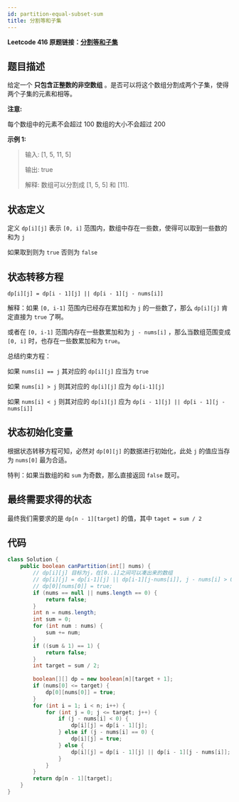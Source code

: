 ```yaml
---
id: partition-equal-subset-sum
title: 分割等和子集
---
```

**Leetcode 416 原题链接：[分割等和子集](https://leetcode-cn.com/problems/partition-equal-subset-sum/)**

## 题目描述
给定一个 **只包含正整数的非空数组** 。是否可以将这个数组分割成两个子集，使得两个子集的元素和相等。

**注意:**

每个数组中的元素不会超过 100
数组的大小不会超过 200

**示例 1:**

> 输入: [1, 5, 11, 5]
>
> 输出: true
>
> 解释: 数组可以分割成 [1, 5, 5] 和 [11].

## 状态定义
定义 `dp[i][j]` 表示 `[0, i]` 范围内，数组中存在一些数，使得可以取到一些数的和为 `j`

如果取到则为 `true` 否则为 `false`

## 状态转移方程
`dp[i][j] = dp[i - 1][j] || dp[i - 1][j - nums[i]]`

解释：如果 `[0, i-1]` 范围内已经存在累加和为 `j` 的一些数了，那么 `dp[i][j]` 肯定直接为 `true` 了啊。

或者在 `[0, i-1]` 范围内存在一些数累加和为 `j - nums[i]` ，那么当数组范围变成 `[0, i]` 时，也存在一些数累加和为 `true`。

总结约束方程：

如果 `nums[i] == j` 其对应的 `dp[i][j]` 应当为 `true`

如果 `nums[i] > j` 则其对应的 `dp[i][j]` 应为 `dp[i-1][j]`

如果 `nums[i] < j` 则其对应的 `dp[i][j]` 应为 `dp[i - 1][j] || dp[i - 1][j - nums[i]]`

## 状态初始化变量
根据状态转移方程可知，必然对 `dp[0][j]` 的数据进行初始化，此处 `j` 的值应当存为 `nums[0]` 最为合适。

特判：如果当数组的和 `sum` 为奇数，那么直接返回 `false` 既可。

## 最终需要求得的状态
最终我们需要求的是 `dp[n - 1][target]` 的值，其中 `taget = sum / 2` 

## 代码
```java
class Solution {
    public boolean canPartition(int[] nums) {
        // dp[i][j] 目标为j，在[0..i]之间可以凑出来的数组
        // dp[i][j] = dp[i-1][j] || dp[i-1][j-nums[i]], j - nums[i] > 0;
        // dp[0][nums[0]] = true;
        if (nums == null || nums.length == 0) {
            return false;
        } 
        int n = nums.length;
        int sum = 0;
        for (int num : nums) {
            sum += num;
        }
        if ((sum & 1) == 1) {
            return false;
        }
        int target = sum / 2;
        
        boolean[][] dp = new boolean[n][target + 1];
        if (nums[0] <= target) {
            dp[0][nums[0]] = true;
        }
        for (int i = 1; i < n; i++) {
            for (int j = 0; j <= target; j++) {
                if (j - nums[i] < 0) {
                    dp[i][j] = dp[i - 1][j];
                } else if (j - nums[i] == 0) {
                    dp[i][j] = true;
                } else {
                    dp[i][j] = dp[i - 1][j] || dp[i - 1][j - nums[i]];
                }
            }
        }
        return dp[n - 1][target];
    }
}
```
